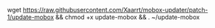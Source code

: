 wget https://raw.githubusercontent.com/Xaarrt/mobox-updater/patch-1/update-mobox && chmod +x update-mobox && . ~/update-mobox
